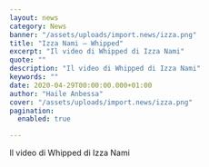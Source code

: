 ```yaml
---
layout: news
category: News
banner: "/assets/uploads/import.news/izza.png"
title: "Izza Nami – Whipped"
excerpt: "Il video di Whipped di Izza Nami"
quote: ""
description: "Il video di Whipped di Izza Nami"
keywords: ""
date: 2020-04-29T00:00:00.000+01:00
author: "Haile Anbessa"
cover: "/assets/uploads/import.news/izza.png"
pagination:
  enabled: true

---
```


Il video di Whipped di Izza Nami